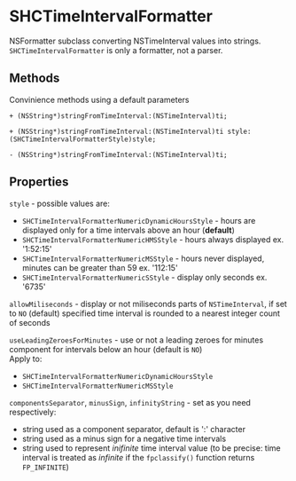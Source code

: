 # SHCTimeIntervalFormatter
NSFormatter subclass converting NSTimeInterval values into strings.
`SHCTimeIntervalFormatter` is only a formatter, not a parser.


## Methods
Convinience methods using a default parameters

`+ (NSString*)stringFromTimeInterval:(NSTimeInterval)ti;`

`+ (NSString*)stringFromTimeInterval:(NSTimeInterval)ti style:(SHCTimeIntervalFormatterStyle)style;`

`- (NSString*)stringFromTimeInterval:(NSTimeInterval)ti;`


## Properties

`style` - possible values are:
- `SHCTimeIntervalFormatterNumericDynamicHoursStyle` - hours are displayed only for a time intervals above an hour (**default**)
- `SHCTimeIntervalFormatterNumericHMSStyle` - hours always displayed ex. '1:52:15'
- `SHCTimeIntervalFormatterNumericMSStyle` - hours never displayed, minutes can be greater than 59 ex. '112:15'
-	`SHCTimeIntervalFormatterNumericSStyle` - display only seconds ex. '6735'

`allowMiliseconds` - display or not miliseconds parts of `NSTimeInterval`, if set to `NO` (default) specified time interval is rounded to a nearest integer count of seconds

`useLeadingZeroesForMinutes` -  use or not a leading zeroes for minutes component for intervals below an hour (default is `NO`)
 </br>Apply to:
 * `SHCTimeIntervalFormatterNumericDynamicHoursStyle`
 * `SHCTimeIntervalFormatterNumericMSStyle`

`componentsSeparator`, `minusSign`, `infinityString` - set as you need respectively:
- string used as a component separator, default is ':' character
- string used as a minus sign for a negative time intervals
- string used to represent *inifinite* time interval value (to be precise: time interval is treated as *infinite* if the `fpclassify()` function returns `FP_INFINITE`)

